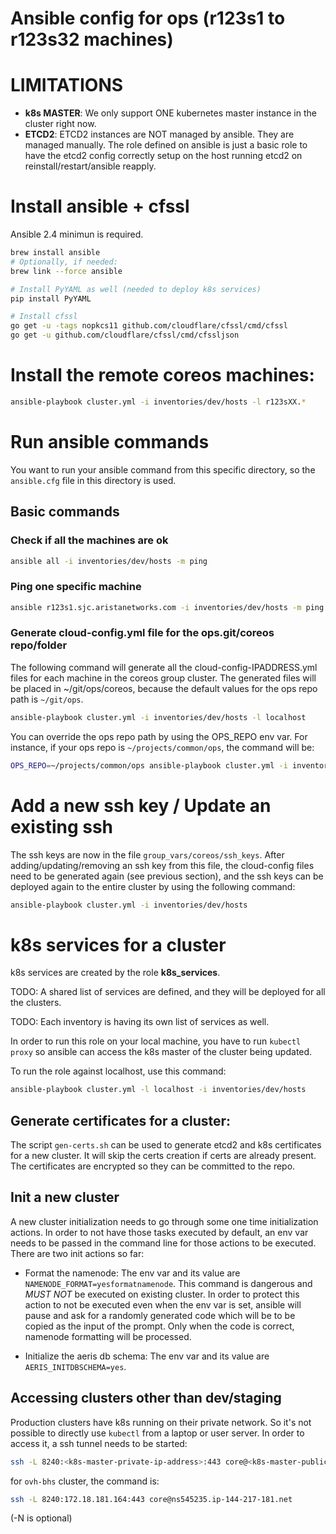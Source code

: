 # Ansible config for ops (r123s1 to r123s32 machines)

# LIMITATIONS

* **k8s MASTER**: We only support ONE kubernetes master instance in the cluster right now.
* **ETCD2**: ETCD2 instances are NOT managed by ansible. They are managed manually. The role defined on ansible is just a basic role to have the etcd2 config correctly setup on the host running etcd2 on reinstall/restart/ansible reapply.


# Install ansible + cfssl

Ansible 2.4 minimun is required.

```sh
brew install ansible
# Optionally, if needed:
brew link --force ansible

# Install PyYAML as well (needed to deploy k8s services)
pip install PyYAML

# Install cfssl
go get -u -tags nopkcs11 github.com/cloudflare/cfssl/cmd/cfssl
go get -u github.com/cloudflare/cfssl/cmd/cfssljson
```

# Install the remote coreos machines:

```sh
ansible-playbook cluster.yml -i inventories/dev/hosts -l r123sXX.*
```

# Run ansible commands

You want to run your ansible command from this specific directory, so the `ansible.cfg` file in this directory is used.

## Basic commands

### Check if all the machines are ok
```sh
ansible all -i inventories/dev/hosts -m ping
```

### Ping one specific machine

```sh
ansible r123s1.sjc.aristanetworks.com -i inventories/dev/hosts -m ping
```

### Generate cloud-config.yml file for the ops.git/coreos repo/folder

The following command will generate all the cloud-config-IPADDRESS.yml files for each machine in the coreos group cluster.
The generated files will be placed in ~/git/ops/coreos, because the default values for the ops repo path is `~/git/ops`.

```sh
ansible-playbook cluster.yml -i inventories/dev/hosts -l localhost
```

You can override the ops repo path by using the OPS_REPO env var.
For instance, if your ops repo is `~/projects/common/ops`, the command will be:

```sh
OPS_REPO=~/projects/common/ops ansible-playbook cluster.yml -i inventories/dev/hosts -l localhost
```

# Add a new ssh key / Update an existing ssh

The ssh keys are now in the file `group_vars/coreos/ssh_keys`.
After adding/updating/removing an ssh key from this file, the cloud-config files need to be generated again (see previous section), and the ssh keys can be deployed again to the entire cluster by using the following command:

```sh
ansible-playbook cluster.yml -i inventories/dev/hosts
```

# k8s services for a cluster

k8s services are created by the role **k8s_services**.

TODO: A shared list of services are defined, and they will be deployed for all the clusters.

TODO: Each inventory is having its own list of services as well.

In order to run this role on your local machine, you have to run `kubectl proxy` so ansible can access the k8s master of the cluster being updated.

To run the role against localhost, use this command:

```sh
ansible-playbook cluster.yml -l localhost -i inventories/dev/hosts
```

## Generate certificates for a cluster:

The script `gen-certs.sh` can be used to generate etcd2 and k8s certificates for a new cluster.
It will skip the certs creation if certs are already present.
The certificates are encrypted so they can be committed to the repo.

## Init a new cluster

A new cluster initialization needs to go through some one time initialization actions.
In order to not have those tasks executed by default, an env var needs to be passed in the command line for those actions to be executed.
There are two init actions so far:

* Format the namenode: The env var and its value are `NAMENODE_FORMAT=yesformatnamenode`. This command is dangerous and *MUST NOT* be executed on existing cluster.
In order to protect this action to not be executed even when the env var is set, ansible will pause and ask for a randomly generated code which will be to be copied as the input of the prompt. Only when the code is correct, namenode formatting will be processed.

* Initialize the aeris db schema: The env var and its value are `AERIS_INITDBSCHEMA=yes`.

## Accessing clusters other than dev/staging

Production clusters have k8s running on their private network.
So it's not possible to directly use `kubectl` from a laptop or user server.
In order to access it, a ssh tunnel needs to be started:

```sh
ssh -L 8240:<k8s-master-private-ip-address>:443 core@<k8s-master-public-ip-address> [-N]
```

for `ovh-bhs` cluster, the command is:

```sh
ssh -L 8240:172.18.181.164:443 core@ns545235.ip-144-217-181.net
```
(-N is optional)